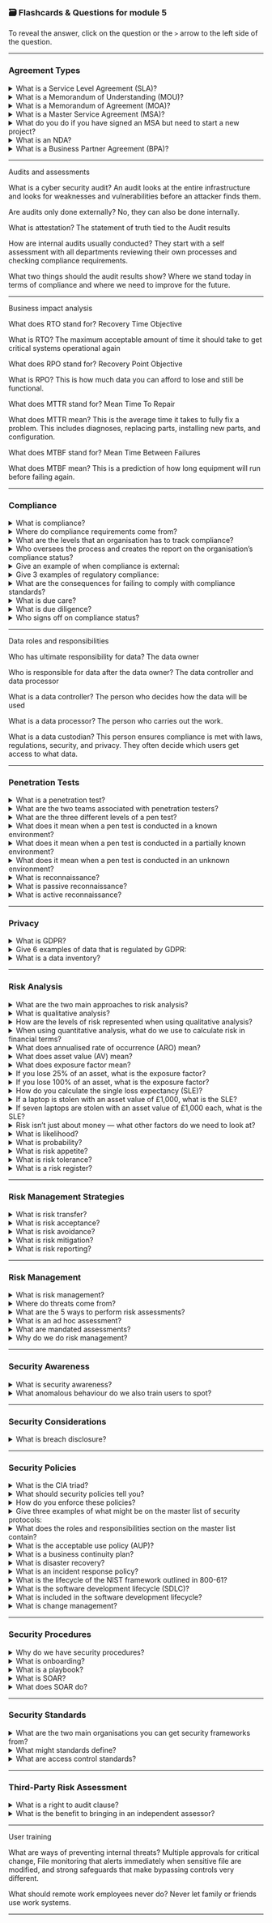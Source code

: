 ### 🗃️ Flashcards & Questions for module 5
To reveal the answer, click on the question or the `>` arrow to the left side of the question.

-----

### Agreement Types

<details>
  <summary>What is a Service Level Agreement (SLA)?</summary>
  This outlines minimum performance such as uptime guarantees, response times, or how quickly a technician can be dispatched if something goes wrong.
</details>

<details>
  <summary>What is a Memorandum of Understanding (MOU)?</summary>
  This is used in new business relationships to outline goals. This is usually informal.
</details>

<details>
  <summary>What is a Memorandum of Agreement (MOA)?</summary>
  This adds more information on how the two businesses will work together.
</details>

<details>
  <summary>What is a Master Service Agreement (MSA)?</summary>
  This is for long-term partnerships. This is legally binding and creates a framework between the two organisations.
</details>

<details>
  <summary>What do you do if you have signed an MSA but need to start a new project?</summary>
  Attach a Statement of Work (SOW) to the existing agreement.
</details>

<details>
  <summary>What is an NDA?</summary>
  Non-Disclosure Agreement is a legal contract between two parties and is used to keep data confidential.
</details>

<details>
  <summary>What is a Business Partner Agreement (BPA)?</summary>
  This is a legal contract that defines the relationship inside a company organisation including financial details, ownership stakes, and decision-making authority.
</details>


-----

Audits and assessments

What is a cyber security audit?
An audit looks at the entire infrastructure and looks for weaknesses and vulnerabilities before an attacker finds them.

Are audits only done externally?
No, they can also be done internally.

What is attestation?
The statement of truth tied to the Audit results

How are internal audits usually conducted?
They start with a self assessment with all departments reviewing their own processes and checking compliance requirements.

What two things should the audit results show?
Where we stand today in terms of compliance and where we need to improve for the future.


-----

Business impact analysis

What does RTO stand for?
Recovery Time Objective

What is RTO?
The maximum acceptable amount of time it should take to get critical systems operational again

What does RPO stand for?
Recovery Point Objective

What is RPO?
This is how much data you can afford to lose and still be functional.

What does MTTR stand for?
Mean Time To Repair

What does MTTR mean?
This is the average time it takes to fully fix a problem. This includes diagnoses, replacing parts, installing new parts, and configuration.

What does MTBF stand for?
Mean Time Between Failures

What does MTBF mean?
This is a prediction of how long equipment will run before failing again.


-----

### Compliance

<details>
  <summary>What is compliance?</summary>
  Compliance is the process of meeting required standards.
</details>

<details>
  <summary>Where do compliance requirements come from?</summary>
  Government laws, industry regulations, or agreements made with third parties.
</details>

<details>
  <summary>What are the levels that an organisation has to track compliance?</summary>
  Local, State, Federal, International.
</details>

<details>
  <summary>Who oversees the process and creates the report on the organisation’s compliance status?</summary>
  The Chief Compliance Officer (CCO).
</details>

<details>
  <summary>Give an example of when compliance is external:</summary>
  When working with vendors and partners you may have to meet their requirements and provide compliance reports.
</details>

<details>
  <summary>Give 3 examples of regulatory compliance:</summary>
  - **SOX (Sarbanes-Oxley Act):** Ensures accurate financial reporting for public companies.  
  - **HIPAA:** Protects medical information in the US.  
  - **GLBA (Gramm-Leach-Bliley Act):** Governs how financial institutions safeguard customer data.
</details>

<details>
  <summary>What are the consequences for failing to comply with compliance standards?</summary>
  Jail time, fines, loss of licence, loss of partnership, and reputational damage.
</details>

<details>
  <summary>What is due care?</summary>
  This means you are responsible for managing compliance.
</details>

<details>
  <summary>What is due diligence?</summary>
  This means you are vetting and managing third-party compliance.
</details>

<details>
  <summary>Who signs off on compliance status?</summary>
  Executives.
</details>


-----

Data roles and responsibilities

Who has ultimate responsibility for data?
The data owner

Who is responsible for data after the data owner?
The data controller and data processor 

What is a data controller?
The person who decides how the data will be used

What is a data processor?
The person who carries out the work. 

What is a data custodian?
This person ensures compliance is met with laws, regulations, security, and privacy. They often decide which users get access to what data.


-----

### Penetration Tests

<details>
  <summary>What is a penetration test?</summary>
  When penetration testers try to break into your system like an attacker to find vulnerabilities.
</details>

<details>
  <summary>What are the two teams associated with penetration testers?</summary>
  Red team (attackers) and Blue team (defenders).
</details>

<details>
  <summary>What are the three different levels of a pen test?</summary>
  Known environment, partially known environment, and unknown environment.
</details>

<details>
  <summary>What does it mean when a pen test is conducted in a known environment?</summary>
  The pen tester has been given or has knowledge on what systems the organisation is running.
</details>

<details>
  <summary>What does it mean when a pen test is conducted in a partially known environment?</summary>
  The pen tester has been given small amounts or has some idea of what systems the organisation is running.
</details>

<details>
  <summary>What does it mean when a pen test is conducted in an unknown environment?</summary>
  The pen tester knows nothing about the system.
</details>

<details>
  <summary>What is reconnaissance?</summary>
  Finding information before an attack.
</details>

<details>
  <summary>What is passive reconnaissance?</summary>
  This is finding information without touching the systems themselves. This prevents alerts from being triggered.
</details>

<details>
  <summary>What is active reconnaissance?</summary>
  This is finding information while attacking the system.
</details>


-----

### Privacy

<details>
  <summary>What is GDPR?</summary>
  A European regulator that protects privacy data.
</details>

<details>
  <summary>Give 6 examples of data that is regulated by GDPR:</summary>
  Name, address, photos, emails, bank details, and social media posts.
</details>

<details>
  <summary>What is a data inventory?</summary>
  A tracker for what data is being collected, who owns it, how often it’s updated, and the format.
</details>


-----

### Risk Analysis

<details>
  <summary>What are the two main approaches to risk analysis?</summary>
  Qualitative and quantitative.
</details>

<details>
  <summary>What is qualitative analysis?</summary>
  This is a big picture view. It allows us to see where we need to focus our attention.
</details>

<details>
  <summary>How are the levels of risk represented when using qualitative analysis?</summary>
  Low, medium, and high.
</details>

<details>
  <summary>When using quantitative analysis, what do we use to calculate risk in financial terms?</summary>
  Numbers and formulas.
</details>

<details>
  <summary>What does annualised rate of occurrence (ARO) mean?</summary>
  This tells us how many times a risk might happen a year.
</details>

<details>
  <summary>What does asset value (AV) mean?</summary>
  The amount something owned by the company is worth. This isn’t just the cost to replace the asset but also the total lost sales, fines, or other impacts.
</details>

<details>
  <summary>What does exposure factor mean?</summary>
  This is the percentage of the asset lost if the risk occurs.
</details>

<details>
  <summary>If you lose 25% of an asset, what is the exposure factor?</summary>
  0.25
</details>

<details>
  <summary>If you lose 100% of an asset, what is the exposure factor?</summary>
  1.0
</details>

<details>
  <summary>How do you calculate the single loss expectancy (SLE)?</summary>
  Asset value × exposure factor.
</details>

<details>
  <summary>If a laptop is stolen with an asset value of £1,000, what is the SLE?</summary>
  £1,000
</details>

<details>
  <summary>If seven laptops are stolen with an asset value of £1,000 each, what is the SLE?</summary>
  £7,000
</details>

<details>
  <summary>Risk isn’t just about money — what other factors do we need to look at?</summary>
  Life and safety, property, and broader financial impacts.
</details>

<details>
  <summary>What is likelihood?</summary>
  This is more qualitative, meaning it gives a quick overview of the chance of something happening (rare, possible, almost certain).
</details>

<details>
  <summary>What is probability?</summary>
  Calculations made to get the chance of something happening, often based on history or predictions.
</details>

<details>
  <summary>What is risk appetite?</summary>
  This is how much risk the organisation is willing to take.
</details>

<details>
  <summary>What is risk tolerance?</summary>
  This is how much risk the organisation will allow.
</details>

<details>
  <summary>What is a risk register?</summary>
  A document that lists every risk tied to a project. Each risk is described, assigned to an owner, and given a threshold. This means everyone understands the risks and what options exist to manage or avoid them.
</details>


-----

### Risk Management Strategies

<details>
  <summary>What is risk transfer?</summary>
  Handing off risk to someone else. For example, cybersecurity insurance — the financial risk will be covered by the insurance.
</details>

<details>
  <summary>What is risk acceptance?</summary>
  When an organisation understands the risks and decides to live with them. This might mean making exemptions or exceptions to policies.
</details>

<details>
  <summary>What is risk avoidance?</summary>
  This means you remove the risk entirely, leaving nothing left to manage.
</details>

<details>
  <summary>What is risk mitigation?</summary>
  This is where you reduce the risk to a safer level. For example, using a firewall.
</details>

<details>
  <summary>What is risk reporting?</summary>
  This is where we document all known risks, including how they’re being handled. This helps keep leadership informed.
</details>


-----

### Risk Management

<details>
  <summary>What is risk management?</summary>
  The process of identifying, assessing, and addressing risks before they become a serious problem.
</details>

<details>
  <summary>Where do threats come from?</summary>
  Inside and outside of the organisation.
</details>

<details>
  <summary>What are the 5 ways to perform risk assessments?</summary>
  One-time assessments, ongoing assessments, ad hoc assessments, scheduled assessments, and mandated assessments.
</details>

<details>
  <summary>What is an ad hoc assessment?</summary>
  Ad hoc means for this purpose only. These are triggered by specific concerns.
</details>

<details>
  <summary>What are mandated assessments?</summary>
  Assessments that are required by law or regulations.
</details>

<details>
  <summary>Why do we do risk management?</summary>
  To ensure organisations understand where they’re vulnerable and have plans in place to minimise the impact of a potential threat.
</details>


-----

### Security Awareness

<details>
  <summary>What is security awareness?</summary>
  The act of training employees to spot and how to respond to security threats like phishing emails.
</details>

<details>
  <summary>What anomalous behaviour do we also train users to spot?</summary>
  Risky actions (modifying host files), unexpected activity (log in attempt from a different country), and unintentional mistakes (mistyping domains).
</details>


-----

### Security Considerations

<details>
  <summary>What is breach disclosure?</summary>
  If your organisation is compromised, you must inform regulators and possibly the public.
</details>


-----

### Security Policies

<details>
  <summary>What is the CIA triad?</summary>
  Confidentiality, integrity, availability. These are the three main goals of cyber security.
</details>

<details>
  <summary>What should security policies tell you?</summary>
  It should tell you what you should do and why you need to do it.
</details>

<details>
  <summary>How do you enforce these policies?</summary>
  Technical security controls.
</details>

<details>
  <summary>Give three examples of what might be on the master list of security protocols:</summary>
  It contains what happens if a virus is found on a workstation, what happens if someone tries to remote connect, and what if a vulnerability is exploited.
</details>

<details>
  <summary>What does the roles and responsibilities section on the master list contain?</summary>
  The contact information for who to call if there is a problem.
</details>

<details>
  <summary>What is the acceptable use policy (AUP)?</summary>
  This governs what you can and cannot do on company technology. It helps to protect the organisation legally if something illegal is done.
</details>

<details>
  <summary>What is a business continuity plan?</summary>
  A plan for how the organisation can continue to operate without technology.
</details>

<details>
  <summary>What is disaster recovery?</summary>
  This covers how you would recover to a recovery site if the main site has been destroyed.
</details>

<details>
  <summary>What is an incident response policy?</summary>
  Outlines what to do if malware is executed or a phishing attack occurs.
</details>

<details>
  <summary>What is the lifecycle of the NIST framework outlined in 800-61?</summary>
  Preparation, detection and analysis, containment, eradication and recovery, and post incident review.
</details>

<details>
  <summary>What is the software development lifecycle (SDLC)?</summary>
  This is a structured process for building applications.
</details>

<details>
  <summary>What is included in the software development lifecycle?</summary>
  Requirements and development, testing, deployment, and maintenance.
</details>

<details>
  <summary>What is change management?</summary>
  This is what must happen before any changes like updates are made to a device. This outlines what to do if something goes wrong and to prevent disruption to the organisation.
</details>


-----

### Security Procedures

<details>
  <summary>Why do we have security procedures?</summary>
  To keep an organisation consistent, safe, and accountable.
</details>

<details>
  <summary>What is onboarding?</summary>
  Onboarding is the process of adding new employees by providing policies and acceptable use agreements, setting up new accounts, and issuing devices to work from.
</details>

<details>
  <summary>What is a playbook?</summary>
  Step by step guides for specific events like investigating a breach or responding to ransomware.
</details>

<details>
  <summary>What is SOAR?</summary>
  Security, Orchestration, Automation, and Response.
</details>

<details>
  <summary>What does SOAR do?</summary>
  It is a way to automate playbooks by tying different systems together, automate routine tasks, and free security staff to focus on bigger threats.
</details>


-----

### Security Standards

<details>
  <summary>What are the two main organisations you can get security frameworks from?</summary>
  ISO and NIST
</details>

<details>
  <summary>What might standards define?</summary>
  Acceptable authentication methods, rules for secure password resets, and approved password managers.
</details>

<details>
  <summary>What are access control standards?</summary>
  They define who has access to what.
</details>


-----

### Third-Party Risk Assessment

<details>
  <summary>What is a right to audit clause?</summary>
  This is the part of the contract that allows you to perform regular audits on the vendor’s security controls.
</details>

<details>
  <summary>What is the benefit to bringing in an independent assessor?</summary>
  They are able to see patterns across many organisations, which means they may be able to highlight risks you may have missed.
</details>


-----

User training

What are ways of preventing internal threats?
Multiple approvals for critical change, File monitoring that alerts immediately when sensitive file are modified, and strong safeguards that make bypassing controls very different.

What should remote work employees never do?
Never let family or friends use work systems.


-----

